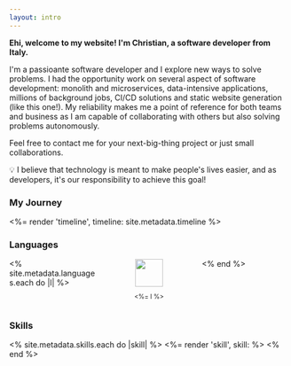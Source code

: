 ```yaml
---
layout: intro
---
```


<b>Ehi, welcome to my website! I'm Christian, a software developer from Italy.</b>

I'm a passioante software developer and I explore new ways to solve problems. I had the opportunity work on several aspect of software development: monolith and microservices, data-intensive applications, millions of background jobs, CI/CD solutions and static website generation (like this one!). My reliability makes me a point of reference for both teams and business as I am capable of collaborating with others but also solving problems autonomously.

Feel free to contact me for your next-big-thing project or just small collaborations.

<aside class="callout">
  💡 I believe that technology is meant to make people's lives easier, and as developers, it's our responsibility to achieve this goal!
</aside>

### My Journey
<%= render 'timeline', timeline: site.metadata.timeline %>

### Languages
<div style="display:grid;grid-template-columns:repeat(auto-fit,minmax(100px, 1fr));grid-gap:1.2em;">
  <% site.metadata.languages.each do |l| %>
    <div style="text-align:center;">
      <img src="/images/languages/<%= l.downcase  %>.svg" style="width:50px;height:50px;">
      <p style="font-size:80%;"><%= l %></p>
    </div>
  <% end %>
</div>

### Skills
<div style="display:grid;grid-template-columns:repeat(auto-fit,minmax(220px, 1fr));grid-gap:2em;">
  <% site.metadata.skills.each do |skill| %>
    <%= render 'skill', skill: %>
  <% end %>
</div>

